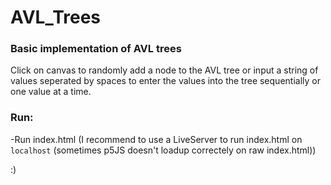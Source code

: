 # AVL_Trees
### Basic implementation of AVL trees
Click on canvas to randomly add a node to the AVL tree or input a string of values seperated by spaces to enter the values into the tree sequentially or one value at a time.
### Run: 
 -Run index.html (I recommend to use a LiveServer to run index.html on `localhost` (sometimes p5JS doesn't loadup correctely on raw index.html))
 
 :)
